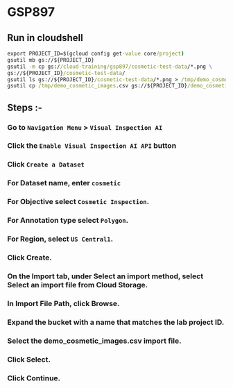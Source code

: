 # GSP897
## Run in cloudshell
```cmd
export PROJECT_ID=$(gcloud config get-value core/project)
gsutil mb gs://${PROJECT_ID}
gsutil -m cp gs://cloud-training/gsp897/cosmetic-test-data/*.png \
gs://${PROJECT_ID}/cosmetic-test-data/
gsutil ls gs://${PROJECT_ID}/cosmetic-test-data/*.png > /tmp/demo_cosmetic_images.csv
gsutil cp /tmp/demo_cosmetic_images.csv gs://${PROJECT_ID}/demo_cosmetic_images.csv
```
## Steps :-
### Go to `Navigation Menu` > `Visual Inspection AI`
### Click the `Enable Visual Inspection AI API` button
### Click `Create a Dataset`
### For Dataset name, enter `cosmetic`
### For Objective select `Cosmetic Inspection`.
### For Annotation type select `Polygon`.
### For Region, select `US Central1`.
### Click Create.
### On the Import tab, under Select an import method, select Select an import file from Cloud Storage.
### In Import File Path, click Browse.
### Expand the bucket with a name that matches the lab project ID.
### Select the demo_cosmetic_images.csv import file.
### Click Select.
### Click Continue.
